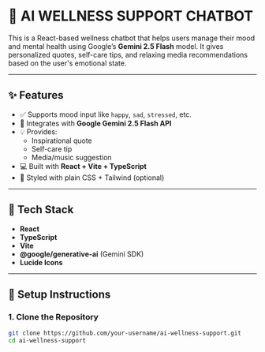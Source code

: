 # 🧠 AI WELLNESS SUPPORT CHATBOT

This is a React-based wellness chatbot that helps users manage their mood and mental health using Google’s **Gemini 2.5 Flash** model. It gives personalized quotes, self-care tips, and relaxing media recommendations based on the user's emotional state.

---

## ✨ Features

- ✅ Supports mood input like `happy`, `sad`, `stressed`, etc.
- 🤖 Integrates with **Google Gemini 2.5 Flash API**
- 💡 Provides:
  - Inspirational quote
  - Self-care tip
  - Media/music suggestion
- 💻 Built with **React + Vite + TypeScript**
- 🎨 Styled with plain CSS + Tailwind (optional)

---

## 🔧 Tech Stack

- **React**
- **TypeScript**
- **Vite**
- **@google/generative-ai** (Gemini SDK)
- **Lucide Icons**

---

## 🚀 Setup Instructions

### 1. Clone the Repository

```bash
git clone https://github.com/your-username/ai-wellness-support.git
cd ai-wellness-support
